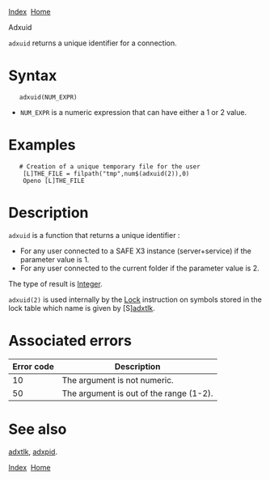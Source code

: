 [Index](index.html)  [Home](getting-started_home.html)

Adxuid

`adxuid` returns a unique identifier for a connection.

# Syntax

```
   adxuid(NUM_EXPR)
```

* `NUM_EXPR` is a numeric expression that can have either a 1 or 2 value.

# Examples

```
   # Creation of a unique temporary file for the user
    [L]THE_FILE = filpath("tmp",num$(adxuid(2)),0)
    Openo [L]THE_FILE
```

# Description

`adxuid` is a function that returns a unique identifier :

* For any user connected to a SAFE X3 instance (server+service) if the parameter value is 1.
* For any user connected to the current folder if the parameter value is 2.

The type of result is [Integer](4gl_integer.html).

`adxuid(2)` is used internally by the [Lock](4gl_lock.html) instruction on symbols stored in the lock table which name is given by [S][adxtlk](4gl_adxtlk.html).

# Associated errors

| Error code | Description |
| --- | --- |
| 10 | The argument is not numeric. |
| 50 | The argument is out of the range (1-2). |

# See also

[adxtlk](4gl_adxtlk.html), [adxpid](4gl_adxpid.html).

  

[Index](index.html)  [Home](getting-started_home.html)
